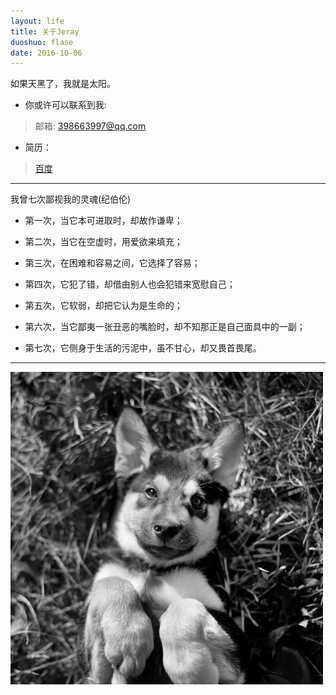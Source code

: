 ```yaml
---
layout: life
title: 关于Jeray
duoshuo: flase
date: 2016-10-06
---
```


> 
如果天黑了，我就是太阳。


* 你或许可以联系到我:

> <i class="fa  fa-user"></i> 邮箱: [398663997@qq.com](398663997@qq.com])

* 简历：

> <i class="fa fa-cloud-download"></i> [百度][1]

******

我曾七次鄙视我的灵魂(纪伯伦)

* 第一次，当它本可进取时，却故作谦卑； 

* 第二次，当它在空虚时，用爱欲来填充；

* 第三次，在困难和容易之间，它选择了容易； 

* 第四次，它犯了错，却借由别人也会犯错来宽慰自己；

* 第五次，它软弱，却把它认为是生命的； 

* 第六次，当它鄙夷一张丑恶的嘴脸时，却不知那正是自己面具中的一副； 

* 第七次，它侧身于生活的污泥中，虽不甘心，却又畏首畏尾。

******

![daodaoliang](/res/img/blog/daodaoliang.jpg)


[1]:/page/baidu.html
[2]:/res/download/baidu.pdf


